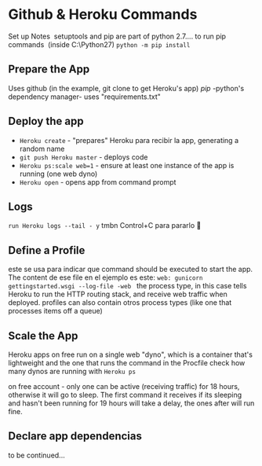# Github & Heroku Commands
Set up Notes 
setuptools and pip are part of python 2.7.... to run pip commands 
(inside C:\Python27\) ```python -m pip install```

## Prepare the App
Uses github (in the example, git clone to get Heroku's app)
*pip* -python's dependency manager- uses "requirements.txt" 

## Deploy the app
- ``Heroku create`` - "prepares" Heroku para recibir la app, generating a random name 
- ``git push Heroku master`` - deploys code
- ``Heroku ps:scale web=1`` - ensure at least one instance of the app is running (one web dyno)
- ``Heroku open`` - opens app from command prompt

## Logs
``run Heroku logs --tail - y``
 tmbn Control+C para pararlo

## Define a Profile
este se usa para indicar que command should be executed to start the app. The content de ese file en el ejemplo es este:
``web: gunicorn gettingstarted.wsgi --log-file -web ``
the process type, in this case tells Heroku to run the HTTP routing stack, and receive web traffic when deployed.
profiles can also contain otros process types (like one that processes items off a queue)

## Scale the App
Heroku apps on free run on a single web "dyno", which is a container that's lightweight and the one that runs the command in the Procfile
check how many dynos are running with
``Heroku ps`` 

on free account - only one can be active (receiving traffic) for 18 hours, otherwise it will go to sleep. The first command it receives if its sleeping and hasn't been running for 19 hours will take a delay, the ones after will run fine.

## Declare app dependencias
to be continued...
